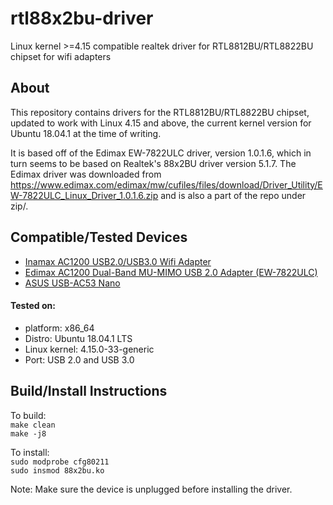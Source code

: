 # rtl88x2bu-driver
Linux kernel >=4.15 compatible realtek driver for RTL8812BU/RTL8822BU chipset for wifi adapters

## About
This repository contains drivers for the RTL8812BU/RTL8822BU chipset, updated to work with Linux 4.15 and above, the current kernel version for Ubuntu 18.04.1 at the time of writing.

It is based off of the Edimax EW-7822ULC driver, version 1.0.1.6, which in turn seems to be based on Realtek's 88x2BU driver version 5.1.7. The Edimax driver was downloaded from https://www.edimax.com/edimax/mw/cufiles/files/download/Driver_Utility/EW-7822ULC_Linux_Driver_1.0.1.6.zip and is also a part of the repo under zip/.

## Compatible/Tested Devices
- [Inamax AC1200 USB2.0/USB3.0 Wifi Adapter](https://www.amazon.com/Inamax-1200Mbps-Wireless-802-11ac-10-4-10-13/dp/B0773ZPKS2)
- [Edimax AC1200 Dual-Band MU-MIMO USB 2.0 Adapter (EW-7822ULC)](http://us.edimax.com/edimax/merchandise/merchandise_detail/data/edimax/us/wireless_adapters_ac1200_dual-band/ew-7822ulc/)
- [ASUS USB-AC53 Nano](https://www.asus.com/us/Networking/USB-AC53-Nano/)

#### Tested on:
- platform: x86_64
- Distro: Ubuntu 18.04.1 LTS
- Linux kernel: 4.15.0-33-generic
- Port: USB 2.0 and USB 3.0 

## Build/Install Instructions
To build:  
`make clean`  
`make -j8`  

To install:  
`sudo modprobe cfg80211`  
`sudo insmod 88x2bu.ko`  

Note: Make sure the device is unplugged before installing the driver.
